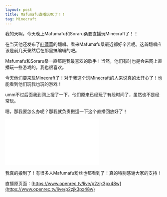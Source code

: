 ```yaml
---
layout: post
title: Mafumafu直播玩MC了！！
tag: Minecraft
---
```


我的天啊，今天晚上Mafumafu和Soraru桑要直播玩Minecraft了！！

在当天他还发布了[紅蓮華](https://b23.tv/av94694055)的翻唱。看来Mafumafu桑最近都好辛苦呢。这首翻唱应该是前几天录然后在那里搞编辑的吧。

Mafumafu和Soraru桑一直都是我最喜欢的歌手！当然，他们有时也是会来网上直播玩一些游戏的，我也很喜欢。

今天他们要来玩Minecraft了！对于我这个玩Minecraft的人来说真的太开心了！也能看到他们玩我也玩的游戏！

umm不过后面我到网上搜了一下，他们原来已经玩了有段时间了，虽然也不是经常玩。

嗯，那我要怎么办呢？那我就负责搬运一下这个直播回放好了！

<iframe src="//player.bilibili.com/player.html?aid=96440947&bvid=BV17E411G7Nv&cid=164635544&page=1" scrolling="no" border="0" frameborder="no" framespacing="0" allowfullscreen="true"> </iframe>

我真的搬到了！有很多人Mafumafu粉丝也都看到了！真的特别感谢大家的支持！

直播原页面：[https://www.openrec.tv/live/p2zjk3px48w](https://www.openrec.tv/live/p2zjk3px48w)
